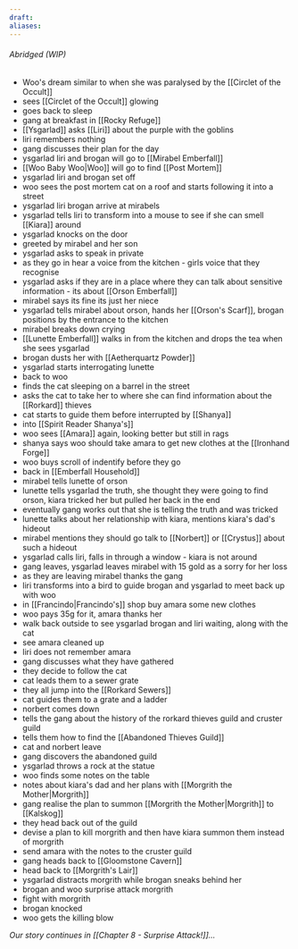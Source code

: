 ```yaml
---
draft: 
aliases:
---
```

###### Abridged (WIP)
- Woo's dream similar to when she was paralysed by the [[Circlet of the Occult]]
- sees [[Circlet of the Occult]] glowing
- goes back to sleep
- gang at breakfast in [[Rocky Refuge]]
- [[Ysgarlad]] asks [[Liri]] about the purple with the goblins
- liri remembers nothing
- gang discusses their plan for the day
- ysgarlad liri and brogan will go to [[Mirabel Emberfall]]
- [[Woo Baby Woo|Woo]] will go to find [[Post Mortem]]
- ysgarlad liri and brogan set off
- woo sees the post mortem cat on a roof and starts following it into a street
- ysgarlad liri brogan arrive at mirabels
- ysgarlad tells liri to transform into a mouse to see if she can smell [[Kiara]] around
- ysgarlad knocks on the door
- greeted by mirabel and her son
- ysgarlad asks to speak in private
- as they go in hear a voice from the kitchen - girls voice that they recognise
- ysgarlad asks if they are in a place where they can talk about sensitive information - its about [[Orson Emberfall]]
- mirabel says its fine its just her niece
- ysgarlad tells mirabel about orson, hands her [[Orson's Scarf]], brogan positions by the entrance to the kitchen
- mirabel breaks down crying
- [[Lunette Emberfall]] walks in from the kitchen and drops the tea when she sees ysgarlad
- brogan dusts her with [[Aetherquartz Powder]]
- ysgarlad starts interrogating lunette
- back to woo
- finds the cat sleeping on a barrel in the street
- asks the cat to take her to where she can find information about the [[Rorkard]] thieves
- cat starts to guide them before interrupted by [[Shanya]]
- into [[Spirit Reader Shanya's]]
- woo sees [[Amara]] again, looking better but still in rags
- shanya says woo should take amara to get new clothes at the [[Ironhand Forge]]
- woo buys scroll of indentify before they go
- back in [[Emberfall Household]]
- mirabel tells lunette of orson
- lunette tells ysgarlad the truth, she thought they were going to find orson, kiara tricked her but pulled her back in the end
- eventually gang works out that she is telling the truth and was tricked
- lunette talks about her relationship with kiara, mentions kiara's dad's hideout
- mirabel mentions they should go talk to [[Norbert]] or [[Crystus]] about such a hideout
- ysgarlad calls liri, falls in through a window - kiara is not around
- gang leaves, ysgarlad leaves mirabel with 15 gold as a sorry for her loss
- as they are leaving mirabel thanks the gang
- liri transforms into a bird to guide brogan and ysgarlad to meet back up with woo
- in [[Francindo|Francindo's]] shop buy amara some new clothes
- woo pays 35g for it, amara thanks her
- walk back outside to see ysgarlad brogan and liri waiting, along with the cat
- see amara cleaned up
- liri does not remember amara
- gang discusses what they have gathered
- they decide to follow the cat
- cat leads them to a sewer grate
- they all jump into the [[Rorkard Sewers]]
- cat guides them to a grate and a ladder
- norbert comes down
- tells the gang about the history of the rorkard thieves guild and cruster guild
- tells them how to find the [[Abandoned Thieves Guild]]
- cat and norbert leave
- gang discovers the abandoned guild
- ysgarlad throws a rock at the statue
- woo finds some notes on the table
- notes about kiara's dad and her plans with [[Morgrith the Mother|Morgrith]]
- gang realise the plan to summon [[Morgrith the Mother|Morgrith]] to [[Kalskog]]
- they head back out of the guild
- devise a plan to kill morgrith and then have kiara summon them instead of morgrith
- send amara with the notes to the cruster guild
- gang heads back to [[Gloomstone Cavern]]
- head back to [[Morgrith's Lair]]
- ysgarlad distracts morgrith while brogan sneaks behind her
- brogan and woo surprise attack morgrith
- fight with morgrith
- brogan knocked
- woo gets the killing blow

*Our story continues in [[Chapter 8 - Surprise Attack!]]...*